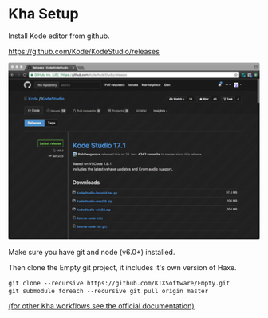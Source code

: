 Kha Setup
=========

Install Kode editor from github.

https://github.com/Kode/KodeStudio/releases

![kode](https://github.com/nanjizal/haxeverse/blob/master/md/Kode.png)

Make sure you have git and node (v6.0+) installed.

Then clone the Empty git project, it includes it's own version of Haxe.

```
git clone --recursive https://github.com/KTXSoftware/Empty.git
git submodule foreach --recursive git pull origin master
```
[(for other Kha workflows see the official documentation)](https://github.com/Kode/Kha/wiki/Getting-Started)

